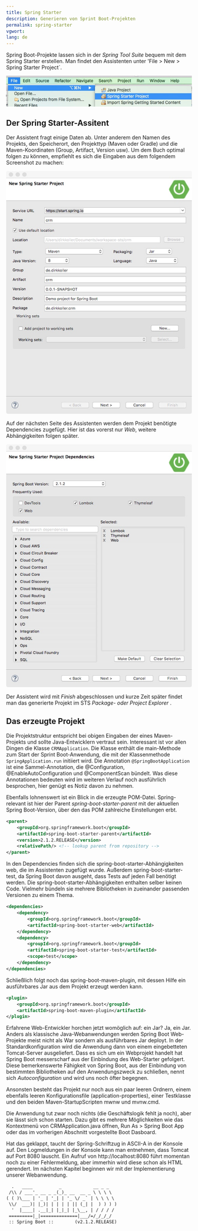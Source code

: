```yaml
---
title: Spring Starter
description: Generieren von Sprint Boot-Projekten
permalink: spring-starter
vgwort:
lang: de
---
```




Spring Boot-Projekte lassen sich in der *Spring Tool Suite* bequem mit dem Spring Starter erstellen. Man findet den Assistenten unter 'File > New > Spring Starter Project`.

![Neues Projekt anlegen](./images/file-new-spring-starter-project.jpg)

## Der Spring Starter-Assitent

Der Assistent fragt einige Daten ab. Unter anderem den Namen des Projekts, den Speicherort, den Projekttyp (Maven oder Gradle) und die Maven-Koordinaten (Group, Artifact, Version usw). Um dem Buch optimal folgen zu können, empfiehlt es sich die Eingaben aus dem folgendem Screenshot zu machen:

![Neues Projekt anlegen mit Spring Starter](./images/new-spring-starter-project.jpg)

Auf der nächsten Seite des Assistenten werden dem Projekt benötigte Dependencies zugefügt. Hier ist das vorerst nur *Web*, weitere Abhängigkeiten folgen später. 

![Abhängigkeiten festlegen](./images/new-spring-starter-project-dependencies.jpg)

Der Assistent wird mit *Finish* abgeschlossen und kurze Zeit später findet man das generierte Projekt im STS *Package- oder Project Explorer* . 

## Das erzeugte Projekt

Die Projektstruktur entspricht bei obigen Eingaben der eines Maven-Projekts und sollte Java-Entwicklern vertraut sein. Interessant ist vor allen Dingen die Klasse `CRMApplication`. Die Klasse enthält die main-Methode zum Start der Sprint Boot-Anwendung, die mit der Klassenmethode `SpringApplication.run` initiiert wird. Die Annotation `@SpringBootApplication` ist eine Sammel-Annotation, die @Configuration, @EnableAutoConfiguration und @ComponentScan bündelt. Was diese Annotationen bedeuten wird im weiteren Verlauf noch ausführlich besprochen, hier genügt es Notiz davon zu nehmen.

Ebenfalls lohnenswert ist ein Blick in die erzeugte POM-Datei. Spring-relevant ist hier der Parent *spring-boot-starter-parent* mit der aktuellen Spring Boot-Version, über den das POM zahlreiche Einstellungen erbt.

```xml
<parent>
	<groupId>org.springframework.boot</groupId>
	<artifactId>spring-boot-starter-parent</artifactId>
	<version>2.1.2.RELEASE</version>
	<relativePath/> <!-- lookup parent from repository -->
</parent>
```

In den Dependencies finden sich die spring-boot-starter-Abhängigkeiten web, die im Assistenten zugefügt wurde. Außerdem spring-boot-starter-test, da Spring Boot davon ausgeht, dass Tests auf jeden Fall benötigt werden. Die spring-boot-starter-Abhängigkeiten enthalten selber keinen Code. Vielmehr bündeln sie mehrere Bibliotheken in zueinander passenden Versionen zu einem Thema.

```xml
<dependencies>
	<dependency>
		<groupId>org.springframework.boot</groupId>
		<artifactId>spring-boot-starter-web</artifactId>
	</dependency>
	<dependency>
		<groupId>org.springframework.boot</groupId>
		<artifactId>spring-boot-starter-test</artifactId>
		<scope>test</scope>
	</dependency>
</dependencies>
```

Schließlich folgt noch das spring-boot-maven-plugin, mit dessen Hilfe ein ausführbares Jar aus dem Projekt erzeugt werden kann. 

```xml
<plugin>
	<groupId>org.springframework.boot</groupId>
	<artifactId>spring-boot-maven-plugin</artifactId>
</plugin>
```

Erfahrene Web-Entwickler horchen jetzt womöglich auf: ein Jar? Ja, ein Jar. Anders als klassische Java-Webanwendungen werden Spring Boot Web-Projekte meist nicht als War sondern als ausführbares Jar deployt. In der Standardkonfiguration wird die Anwendung dann von einem eingebetteten Tomcat-Server ausgeliefert. Dass es sich um ein Webprojekt handelt hat Spring Boot messerscharf aus der Einbindung des Web-Starter gefolgert. Diese bemerkenswerte Fähigkeit von Spring Boot, aus der Einbindung von bestimmten Bibliotheken auf den Anwendungszweck zu schließen, nennt sich *Autoconfiguration* und wird uns noch öfter begegnen.

Ansonsten besteht das Projekt nur noch aus ein paar leeren Ordnern, einem ebenfalls leeren Konfigurationsfile (application-properties), einer Testklasse und den beiden Maven-StartupScripten mwnw und mvnw.cmd. 

Die Anwendung tut zwar noch nichts (die Geschäftslogik fehlt ja noch), aber sie lässt sich schon starten. Dazu gibt es mehrere Möglichkeiten wie das Kontextmenü von CRMApplication.java öffnen, Run As > Spring Boot App oder das im vorherigen Abschnitt vorgestellte Boot Dasboard. 

Hat das geklappt, taucht der Spring-Schriftzug in ASCII-A in der Konsole auf. Den Logmeldungen in der Konsole kann man entnehmen, dass Tomcat auf Port 8080 lauscht. Ein Aufruf von http://localhost:8080 führt momentan noch zu einer Fehlermeldung, aber immerhin wird diese schon als HTML gerendert. Im nächsten Kapitel beginnen wir mit der Implementierung unserer Webanwendung.

```
  .   ____          _            __ _ _
 /\\ / ___'_ __ _ _(_)_ __  __ _ \ \ \ \
( ( )\___ | '_ | '_| | '_ \/ _` | \ \ \ \
 \\/  ___)| |_)| | | | | || (_| |  ) ) ) )
  '  |____| .__|_| |_|_| |_\__, | / / / /
 =========|_|==============|___/=/_/_/_/
 :: Spring Boot ::        (v2.1.2.RELEASE)
```




[^1]: https://start.spring.io
[^2]:https://spring.io/tools
[^3]: https://projectlombok.org



